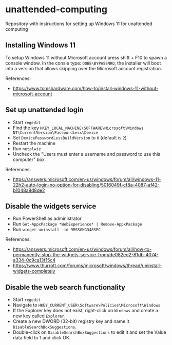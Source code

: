 # unattended-computing
Repository with instructions for setting up Windows 11 for unattended computing

## Installing Windows 11

To setup Windows 11 without Microsoft account press shift + F10 to spawn a console window. In the consle type:
```OOBE\BYPASSNRO```, the installer will boot into a version that allows skipping over the Microsoft account registration.

References:
 * https://www.tomshardware.com/how-to/install-windows-11-without-microsoft-account

## Set up unattended login

* Start `regedit`
* Find the key `HKEY_LOCAL_MACHINE\SOFTWARE\Microsoft\Windows NT\CurrentVersion\PasswordLess\Device`
* Set `DevicePasswordLessBuildVersion` to `0` (default is `2`)
* Restart the machine
* Run `netplwiz`
* Uncheck the "Users must enter a username and password to use this computer" box

References:
 * https://answers.microsoft.com/en-us/windows/forum/all/windows-11-22h2-auto-login-no-option-for-disabling/5016049f-cf8a-4087-af42-b1048a8d8de2

## Disable the widgets service

* Run PowerShell as administrator
* Run `Get-AppxPackage *WebExperience* | Remove-AppxPackage`
* Run `winget uninstall –id 9MSSGKG348SPC`

References:
 * https://answers.microsoft.com/en-us/windows/forum/all/how-to-permanently-stop-the-widgets-service-from/de082ed2-81db-4074-a334-0c9ca13f15c4
 * https://www.thurrott.com/forums/microsoft/windows/thread/uninstall-widgets-completely

## Disable the web search functionality

 * Start `regedit`
 * Navigate to `HKEY_CURRENT_USER\Software\Policies\Microsoft\Windows`
 * If the Explorer key does not exist, right-click on `Windows` and create a new key called `Explorer`.
 * Create a new DWORD (32-bit) registry key and name it `DisableSearchBoxSuggestions`.
 * Double-click on `DisableSearchBoxSuggestions` to edit it and set the Value data field to 1 and click OK.



